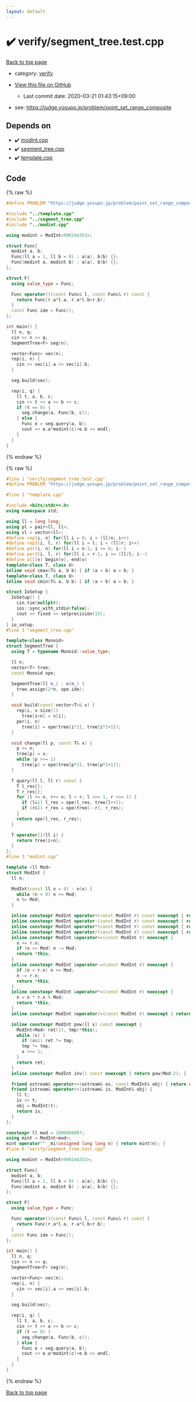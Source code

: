 ```yaml
---
layout: default
---
```


<!-- mathjax config similar to math.stackexchange -->
<script type="text/javascript" async
  src="https://cdnjs.cloudflare.com/ajax/libs/mathjax/2.7.5/MathJax.js?config=TeX-MML-AM_CHTML">
</script>
<script type="text/x-mathjax-config">
  MathJax.Hub.Config({
    TeX: { equationNumbers: { autoNumber: "AMS" }},
    tex2jax: {
      inlineMath: [ ['$','$'] ],
      processEscapes: true
    },
    "HTML-CSS": { matchFontHeight: false },
    displayAlign: "left",
    displayIndent: "2em"
  });
</script>

<script type="text/javascript" src="https://cdnjs.cloudflare.com/ajax/libs/jquery/3.4.1/jquery.min.js"></script>
<script src="https://cdn.jsdelivr.net/npm/jquery-balloon-js@1.1.2/jquery.balloon.min.js" integrity="sha256-ZEYs9VrgAeNuPvs15E39OsyOJaIkXEEt10fzxJ20+2I=" crossorigin="anonymous"></script>
<script type="text/javascript" src="../../assets/js/copy-button.js"></script>
<link rel="stylesheet" href="../../assets/css/copy-button.css" />


# :heavy_check_mark: verify/segment_tree.test.cpp

<a href="../../index.html">Back to top page</a>

* category: <a href="../../index.html#e8418d1d706cd73548f9f16f1d55ad6e">verify</a>
* <a href="{{ site.github.repository_url }}/blob/master/verify/segment_tree.test.cpp">View this file on GitHub</a>
    - Last commit date: 2020-03-21 01:43:15+09:00


* see: <a href="https://judge.yosupo.jp/problem/point_set_range_composite">https://judge.yosupo.jp/problem/point_set_range_composite</a>


## Depends on

* :heavy_check_mark: <a href="../../library/modint.cpp.html">modint.cpp</a>
* :heavy_check_mark: <a href="../../library/segment_tree.cpp.html">segment_tree.cpp</a>
* :heavy_check_mark: <a href="../../library/template.cpp.html">template.cpp</a>


## Code

<a id="unbundled"></a>
{% raw %}
```cpp
#define PROBLEM "https://judge.yosupo.jp/problem/point_set_range_composite"

#include "../template.cpp"
#include "../segment_tree.cpp"
#include "../modint.cpp"

using modint = ModInt<998244353>;

struct Func{
  modint a, b;
  Func(ll a = 1, ll b = 0) : a(a), b(b) {};
  Func(modint a, modint b) : a(a), b(b) {};
};

struct F{
  using value_type = Func;

  Func operator()(const Func& l, const Func& r) const {
    return Func(r.a*l.a, r.a*l.b+r.b);
  }
  const Func ide = Func();
};

int main() {
  ll n, q;
  cin >> n >> q;
  SegmentTree<F> seg(n);

  vector<Func> vec(n);
  rep(i, n) {
    cin >> vec[i].a >> vec[i].b;
  }

  seg.build(vec);

  rep(i, q) {
    ll t, a, b, c;
    cin >> t >> a >> b >> c;
    if (t == 0) {
      seg.change(a, Func(b, c));
    } else {
      Func e = seg.query(a, b);
      cout << e.a*modint(c)+e.b << endl;
    }
  }
}

```
{% endraw %}

<a id="bundled"></a>
{% raw %}
```cpp
#line 1 "verify/segment_tree.test.cpp"
#define PROBLEM "https://judge.yosupo.jp/problem/point_set_range_composite"

#line 2 "template.cpp"

#include <bits/stdc++.h>
using namespace std;

using ll = long long;
using pl = pair<ll, ll>;
using vl = vector<ll>;
#define rep(i, n) for(ll i = 0; i < (ll)n; i++)
#define rep3(i, l, r) for(ll i = l; i < (ll)r; i++)
#define per(i, n) for(ll i = n-1; i >= 0; i--)
#define per3(i, l, r) for(ll i = r-1; i >= (ll)l; i--)
#define all(v) begin(v), end(v)
template<class T, class U>
inline void cmax(T& a, U b) { if (a < b) a = b; }
template<class T, class U>
inline void cmin(T& a, U b) { if (a > b) a = b; }

struct IoSetup {
  IoSetup() {
    cin.tie(nullptr);
    ios::sync_with_stdio(false);
    cout << fixed << setprecision(15);
  }
} io_setup;
#line 3 "segment_tree.cpp"

template<class Monoid>
struct SegmentTree {
  using T = typename Monoid::value_type;

  ll n;
  vector<T> tree;
  const Monoid ope;

  SegmentTree(ll n_) : n(n_) {
    tree.assign(2*n, ope.ide);
  }

  void build(const vector<T>& v) {
    rep(i, v.size())
      tree[i+n] = v[i];
    per(i, n)
      tree[i] = ope(tree[i*2], tree[i*2+1]);
  }

  void change(ll p, const T& x) {
    p += n;
    tree[p] = x;
    while (p >>= 1)
      tree[p] = ope(tree[p*2], tree[p*2+1]);
  }

  T query(ll l, ll r) const {
    T l_res{};
    T r_res{};
    for (l += n, r+= n; l < r; l >>= 1, r >>= 1) {
      if (l&1) l_res = ope(l_res, tree[l++]);
      if (r&1) r_res = ope(tree[--r], r_res);
    }
    return ope(l_res, r_res);
  }

  T operator[](ll i) {
    return tree[i+n];
  }
};
#line 3 "modint.cpp"

template <ll Mod>
struct ModInt {
  ll n;

  ModInt(const ll x = 0) : n(x) {
    while (n < 0) n += Mod;
    n %= Mod;
  }

  inline constexpr ModInt operator+(const ModInt r) const noexcept { return ModInt(*this) += r; }
  inline constexpr ModInt operator-(const ModInt r) const noexcept { return ModInt(*this) -= r; }
  inline constexpr ModInt operator*(const ModInt r) const noexcept { return ModInt(*this) *= r; }
  inline constexpr ModInt operator/(const ModInt r) const noexcept { return ModInt(*this) /= r; }
  inline constexpr ModInt &operator+=(const ModInt r) noexcept {
    n += r.n;
    if (n >= Mod) n -= Mod;
    return *this;
  }
  inline constexpr ModInt &operator-=(const ModInt r) noexcept {
    if (n < r.n) n += Mod;
    n -= r.n;
    return *this;
  }
  inline constexpr ModInt &operator*=(const ModInt r) noexcept {
    n = n * r.n % Mod;
    return *this;
  }
  inline constexpr ModInt &operator/=(const ModInt r) noexcept { return *this *= r.inv(); }

  inline constexpr ModInt pow(ll x) const noexcept {
    ModInt<Mod> ret(1), tmp(*this);
    while (x) {
      if (x&1) ret *= tmp;
      tmp *= tmp;
      x >>= 1;
    }
    return ret;
  }
  inline constexpr ModInt inv() const noexcept { return pow(Mod-2); }

  friend ostream& operator<<(ostream& os, const ModInt& obj) { return os << obj.n; }
  friend istream& operator>>(istream& is, ModInt& obj) {
    ll t;
    is >> t;
    obj = ModInt(t);
    return is;
  }
};

constexpr ll mod = 1000000007;
using mint = ModInt<mod>;
mint operator"" _mi(unsigned long long n) { return mint(n); }
#line 6 "verify/segment_tree.test.cpp"

using modint = ModInt<998244353>;

struct Func{
  modint a, b;
  Func(ll a = 1, ll b = 0) : a(a), b(b) {};
  Func(modint a, modint b) : a(a), b(b) {};
};

struct F{
  using value_type = Func;

  Func operator()(const Func& l, const Func& r) const {
    return Func(r.a*l.a, r.a*l.b+r.b);
  }
  const Func ide = Func();
};

int main() {
  ll n, q;
  cin >> n >> q;
  SegmentTree<F> seg(n);

  vector<Func> vec(n);
  rep(i, n) {
    cin >> vec[i].a >> vec[i].b;
  }

  seg.build(vec);

  rep(i, q) {
    ll t, a, b, c;
    cin >> t >> a >> b >> c;
    if (t == 0) {
      seg.change(a, Func(b, c));
    } else {
      Func e = seg.query(a, b);
      cout << e.a*modint(c)+e.b << endl;
    }
  }
}

```
{% endraw %}

<a href="../../index.html">Back to top page</a>

